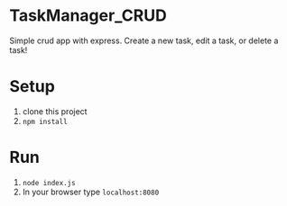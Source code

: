 # TaskManager_CRUD

Simple crud app with express. Create a new task, edit a task, or delete a task!

# Setup

1. clone this project
2. `npm install`

# Run

1. `node index.js`
2. In your browser type `localhost:8080`
